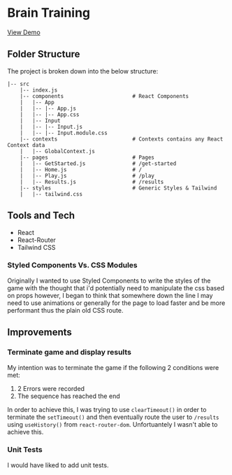 # Brain Training

[View Demo](https://brain-training-game.netlify.app)

## Folder Structure

The project is broken down into the below structure:

```
|-- src
    |-- index.js
    |-- components                      # React Components
    |   |-- App
    |   |-- |-- App.js
    |   |-- |-- App.css
    |   |-- Input
    |   |-- |-- Input.js
    |   |-- |-- Input.module.css
    |-- contexts                        # Contexts contains any React Context data
    |   |-- GlobalContext.js
    |-- pages                           # Pages
    |   |-- GetStarted.js               # /get-started
    |   |-- Home.js                     # /
    |   |-- Play.js                     # /play
    |   |-- Results.js                  # /results
    |-- styles                          # Generic Styles & Tailwind
    |   |-- tailwind.css
```

## Tools and Tech

- React
- React-Router
- Tailwind CSS

### Styled Components Vs. CSS Modules

Originally I wanted to use Styled Components to write the styles of the game with the thought that i'd potentially need to manipulate the css based on props however, I began to think that somewhere down the line I may need to use animations or generally for the page to load faster and be more performant thus the plain old CSS route.

## Improvements

### Terminate game and display results

My intention was to terminate the game if the following 2 conditions were met:

1. 2 Errors were recorded
2. The sequence has reached the end

In order to achieve this, I was trying to use `clearTimeout()` in order to terminate the `setTimeout()` and then eventually route the user to `/results` using `useHistory()` from `react-router-dom`. Unfortuantely I wasn't able to achieve this.

### Unit Tests

I would have liked to add unit tests.
